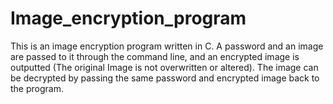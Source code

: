 # Image_encryption_program
This is an image encryption program written in C. A password and an image are passed to it through the command line, and an encrypted image is outputted (The original Image is not overwritten or altered). The image can be decrypted by passing the same password and encrypted image back to the program.
